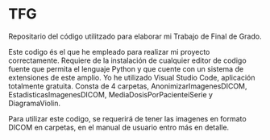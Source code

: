 # TFG
Repositario del código utilitzado para elaborar mi Trabajo de Final de Grado.

Este codigo és el que he empleado para realizar mi proyecto correctamente. Requiere de la instalación de cualquier editor de codigo fuente que permita el lenguaje Python y que cuente con un sistema de extensiones de este amplio. Yo he utilizado Visual Studio Code, aplicación totalmente gratuita. Consta de 4 carpetas, AnonimizarImagenesDICOM, EstadisticasImagenesDICOM, MediaDosisPorPacienteiSerie y DiagramaViolin. 

Para utilizar este codigo, se requerirá de tener las imagenes en formato DICOM en carpetas, en el manual de usuario entro más en detalle.


